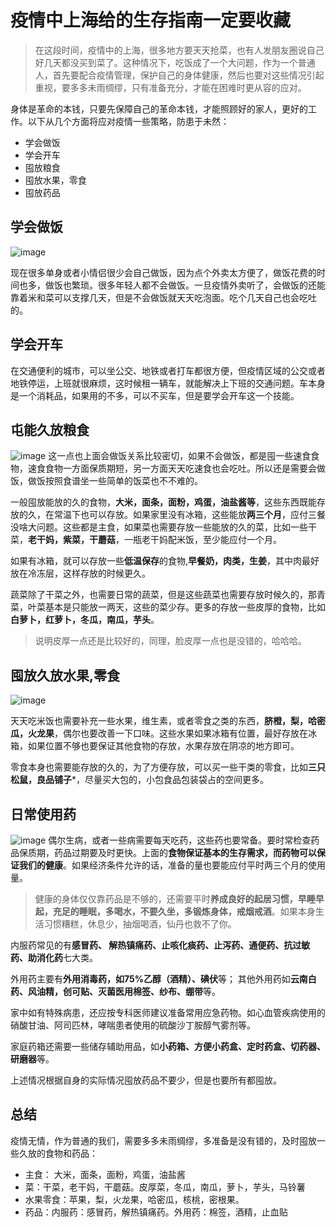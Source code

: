 # 疫情中上海给的生存指南一定要收藏

> 在这段时间，疫情中的上海，很多地方要天天抢菜，也有人发朋友圈说自己好几天都没买到菜了。这种情况下，吃饭成了一个大问题，作为一个普通人，首先要配合疫情管理，保护自己的身体健康，然后也要对这些情况引起重视，要多多未雨绸缪，只有准备充分，才能在困难时更从容的应对。

身体是革命的本钱，只要先保障自己的革命本钱，才能照顾好的家人，更好的工作。以下从几个方面将应对疫情一些策略，防患于未然：
* 学会做饭
* 学会开车
* 囤放粮食
* 囤放水果，零食
* 囤放药品

## 学会做饭

![image](https://user-images.githubusercontent.com/11553237/169228555-ee2a29aa-45dd-4faa-9e9d-1b7041112157.png)

现在很多单身或者小情侣很少会自己做饭，因为点个外卖太方便了，做饭花费的时间也多，做饭也繁琐。很多年轻人都不会做饭。一旦疫情外卖听了，会做饭的还能靠着米和菜可以支撑几天，但是不会做饭就天天吃泡面。吃个几天自己也会吃吐的。

## 学会开车
在交通便利的城市，可以坐公交、地铁或者打车都很方便，但疫情区域的公交或者地铁停运，上班就很麻烦，这时候租一辆车，就能解决上下班的交通问题。车本身是一个消耗品，如果用的不多，可以不买车，但是要学会开车这一个技能。

## 屯能久放粮食
![image](https://user-images.githubusercontent.com/11553237/169228630-8aa933c3-6cd0-4f2c-8c60-4d383d8727f2.png)
这一点也上面会做饭关系比较密切，如果不会做饭，都是囤一些速食食物，速食食物一方面保质期短，另一方面天天吃速食也会吃吐。所以还是需要会做饭，做饭按照食谱坐一些简单的饭菜也不不难的。

一般囤放能放的久的食物，**大米，面条，面粉，鸡蛋，油盐酱等**，这些东西既能存放的久，在常温下也可以存放。如果家里没有冰箱，这些能放**两三个月**，应付三餐没啥大问题。这些都是主食，如果菜也需要存放一些能放的久的菜，比如一些干菜，**老干妈，紫菜，干蘑菇**，一瓶老干妈配米饭，至少能应付一个月。

如果有冰箱，就可以存放一些**低温保存**的食物,**早餐奶，肉类，生姜**，其中肉最好放在冷冻层，这样存放的时候更久。

蔬菜除了干菜之外，也需要日常的蔬菜，但是这些蔬菜也需要存放时候久的，那青菜，叶菜基本是只能放一两天，这些的菜少存。更多的存放一些皮厚的食物，比如**白萝卜，红萝卜，冬瓜，南瓜，芋头**。
> 说明皮厚一点还是比较好的，同理，脸皮厚一点也是没错的，哈哈哈。

## 囤放久放水果,零食

![image](https://user-images.githubusercontent.com/11553237/169228675-2c53b3e4-1e65-4216-a281-690e6bce875c.png)

天天吃米饭也需要补充一些水果，维生素，或者零食之类的东西，**脐橙，梨，哈密瓜，火龙果**，偶尔也要改善一下口味。这些水果如果冰箱有位置，最好存放在冰箱，如果位置不够也要保证其他食物的存放，水果存放在阴凉的地方即可。

零食本身也需要能存放的久的，为了方便存放，可以买一些干类的零食，比如**三只松鼠，良品铺子***，尽量买大包的，小包食品包装袋占的空间更多。

## 日常使用药
![image](https://user-images.githubusercontent.com/11553237/169228718-85160116-0eab-4752-86c3-0c41e440ebe4.png)
偶尔生病，或者一些病需要每天吃药，这些药也要常备。要时常检查药品保质期，药品过期要及时更快。上面的**食物保证基本的生存需求，而药物可以保证我们的健康**。如果经济条件允许的话，准备的量也要能应付平时两三个月的使用量。

>健康的身体仅仅靠药品是不够的，还需要平时**养成良好的起居习惯，早睡早起，充足的睡眠，多喝水，不要久坐，多锻炼身体，戒烟戒酒**。如果本身生活习惯糟糕，休息少，抽烟喝酒，仙丹也救不了你。

内服药常见的有**感冒药、 解热镇痛药、止咳化痰药、止泻药、通便药、抗过敏药、助消化药**七大类。

外用药主要有**外用消毒药，如75%乙醇（酒精）、碘伏**等；
其他外用药如**云南白药、风油精，创可贴、灭菌医用棉签、纱布、绷带**等。

家中如有特殊病患，还应按专科医师建议准备常用应急药物。如心血管疾病使用的硝酸甘油、阿司匹林，哮喘患者使用的硫酸沙丁胺醇气雾剂等。

家庭药箱还需要一些储存辅助用品，如**小药箱、方便小药盒、定时药盒、切药器、研磨器**等。

上述情况根据自身的实际情况囤放药品不要少，但是也要所有都囤放。

## 总结
疫情无情，作为普通的我们，需要多多未雨绸缪，多准备是没有错的，及时囤放一些久放的食物和药品：
* 主食： 大米，面条，面粉，鸡蛋，油盐酱
* 菜：干菜，老干妈，干蘑菇。皮厚菜，冬瓜，南瓜，萝卜，芋头，马铃薯
* 水果零食：苹果，梨，火龙果，哈密瓜，核桃，密根果。
* 药品：内服药：感冒药，解热镇痛药。外用药：棉签，酒精，止血贴
